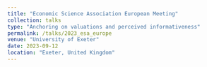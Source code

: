 ```yaml
---
title: "Economic Science Association European Meeting"
collection: talks
type: "Anchoring on valuations and perceived informativeness"
permalink: /talks/2023_esa_europe
venue: "University of Exeter"
date: 2023-09-12
location: "Exeter, United Kingdom"
---
```


